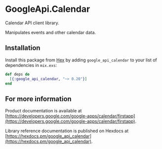 # GoogleApi.Calendar

Calendar API client library.

Manipulates events and other calendar data.

## Installation

Install this package from [Hex](https://hex.pm) by adding
`google_api_calendar` to your list of dependencies in `mix.exs`:

```elixir
def deps do
  [{:google_api_calendar, "~> 0.20"}]
end
```

## For more information

Product documentation is available at [https://developers.google.com/google-apps/calendar/firstapp](https://developers.google.com/google-apps/calendar/firstapp).

Library reference documentation is published on Hexdocs at
[https://hexdocs.pm/google_api_calendar](https://hexdocs.pm/google_api_calendar).
